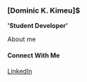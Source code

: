 ### [Dominic K. Kimeu]$ 

**'Student Developer'**

<p>
About me
</p>

#### Connect With Me
<a href='https://www.linkedin.com/in/kimeudom/'>LinkedIn<a>